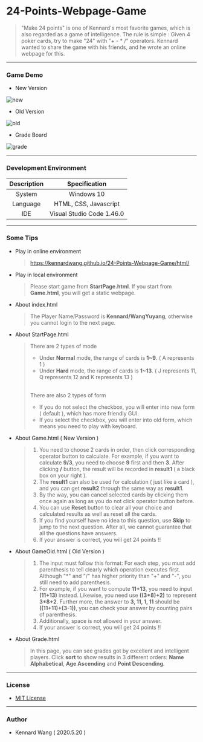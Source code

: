 # 24-Points-Webpage-Game

> "Make 24 points" is one of Kennard's most favorite games, which is also regarded as a game of intelligence. 
> The rule is simple : Given 4 poker cards, try to make "24" with "+ - \* /" operators. Kennard wanted to
> share the game with his friends, and he wrote an online webpage for this.

------

### Game Demo
+ New Version

![new](https://kennardwang.github.io/ImageSource/24-Points-Webpage-Game/24pointsNew.png)

+ Old Version

![old](https://kennardwang.github.io/ImageSource/24-Points-Webpage-Game/24pointsOld.png)

+ Grade Board

![grade](https://kennardwang.github.io/ImageSource/24-Points-Webpage-Game/24pointsGrade.png)

------

### Development Environment

| Description | Specification |
|:---:|:---:|
| System | Windows 10 |
| Language | HTML, CSS, Javascript |
| IDE | Visual Studio Code 1.46.0 |

------

### Some Tips
+ Play in online environment
  > https://kennardwang.github.io/24-Points-Webpage-Game/html/

+ Play in local environment
  > Please start game from **StartPage.html**. If you start from **Game.html**, you will get a static webpage.

+ About index.html
  > The Player Name/Password is **Kennard/WangYuyang**, otherwise you cannot login to the next page.

+ About StartPage.html
  > There are 2 types of mode
  > + Under **Normal** mode, the range of cards is **1~9**. ( A represents 1 )
  > + Under **Hard** mode, the range of cards is **1~13**. ( J represents 11, Q represents 12 and K represents 13 ) 
  > <br>
  >
  > There are also 2 types of form
  > + If you do not select the checkbox, you will enter into new form ( default ), which has more friendly GUI.
  > + If you select the checkbox, you will enter into old form, which means you need to play with keyboard.

+ About Game.html ( New Version )
  > 1. You need to choose 2 cards in order, then click corresponding operator button to calculate. For example, if you want to calculate **9/3**, you need to choose **9** first and then **3**. After clicking **/** button, the result will be recorded in **result1** ( a black box on your right ).
  > 2. The **result1** can also be used for calculation ( just like a card ), and you can get **result2** through the same way as **result1**. 
  > 3. By the way, you can cancel selected cards by clicking them once again as long as you do not click operator button before. 
  > 4. You can use **Reset** button to clear all your choice and calculated results as well as reset all the cards. 
  > 5. If you find yourself have no idea to this question, use **Skip** to jump to the next question. After all, we cannot guarantee that all the questions have answers.
  > 6. If your answer is correct, you will get 24 points !!

+ About GameOld.html ( Old Version )
  > 1. The input must follow this format: For each step, you must add parenthesis to tell clearly which operation executes first. Although "\*" and "/" has higher priority than "+" and "-", you still need to add parenthesis. 
  > 2. For example, if you want to compute **11+13**, you need to input **(11+13)** instead. Likewise, you need use **((3\*8)+2)** to represent **3*8+2**. Further more, the answer to **3, 11, 1, 11** should be **((11+11)+(3-1))**, you can check your answer by counting pairs of parenthesis. 
  > 3. Additionally, space is not allowed in your answer. 
  > 4. If your answer is correct, you will get 24 points !!

+ About Grade.html
  > In this page, you can see grades got by excellent and intelligent players. Click **sort** to show results in 3 different orders: **Name Alphabetical**, **Age Ascending** and **Point Descending**.

------

### License
+ [MIT License](https://github.com/KennardWang/24-Points-Webpage-Game/blob/master/LICENSE)

------

### Author
+ Kennard Wang ( 2020.5.20 )

